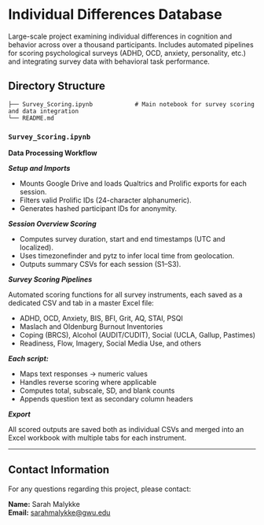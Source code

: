 # Individual Differences Database
Large-scale project examining individual differences in cognition and behavior across over a thousand participants. Includes automated pipelines for scoring psychological surveys (ADHD, OCD, anxiety, personality, etc.) and integrating survey data with behavioral task performance.


## Directory Structure

```individual_differences/
├── Survey_Scoring.ipynb            # Main notebook for survey scoring and data integration
└── README.md
```

### `Survey_Scoring.ipynb`

**Data Processing Workflow**  

***Setup and Imports***
- Mounts Google Drive and loads Qualtrics and Prolific exports for each session.
- Filters valid Prolific IDs (24-character alphanumeric).
- Generates hashed participant IDs for anonymity.

***Session Overview Scoring***
- Computes survey duration, start and end timestamps (UTC and localized).
- Uses timezonefinder and pytz to infer local time from geolocation.
- Outputs summary CSVs for each session (S1–S3).

***Survey Scoring Pipelines***

Automated scoring functions for all survey instruments, each saved as a dedicated CSV and tab in a master Excel file:
- ADHD, OCD, Anxiety, BIS, BFI, Grit, AQ, STAI, PSQI
- Maslach and Oldenburg Burnout Inventories
- Coping (BRCS), Alcohol (AUDIT/CUDIT), Social (UCLA, Gallup, Pastimes)
- Readiness, Flow, Imagery, Social Media Use, and others

***Each script:***
- Maps text responses → numeric values
- Handles reverse scoring where applicable
- Computes total, subscale, SD, and blank counts
- Appends question text as secondary column headers

***Export***

All scored outputs are saved both as individual CSVs and merged into an Excel workbook with multiple tabs for each instrument.

---

## Contact Information

For any questions regarding this project, please contact:

**Name:** Sarah Malykke  
**Email:** sarahmalykke@gwu.edu 

